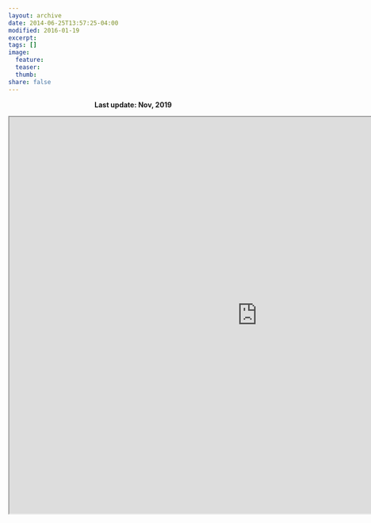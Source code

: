 ```yaml
---
layout: archive
date: 2014-06-25T13:57:25-04:00
modified: 2016-01-19
excerpt:
tags: []
image:
  feature:
  teaser:
  thumb:
share: false
---
```

<p align="center">
  <b>Last update: Nov, 2019</b><br>
</p>


<iframe src="https://drive.google.com/file/d/1KR5-Sw4oEun22cqwVWalzAxgxPE8XY9z/preview" width="1000" height="800"></iframe>
